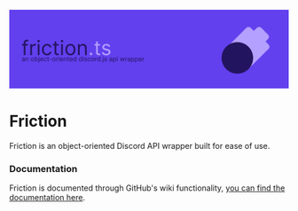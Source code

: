 ![Banner](images/Friction_banner.png)

# Friction
Friction is an object-oriented Discord API wrapper built for ease of use.

### Documentation
Friction is documented through GitHub's wiki functionality, [you can find the documentation here](https://github.com/asciidude/friction.ts/wiki).